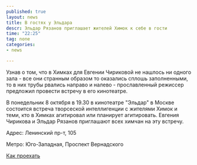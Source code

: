 ```yaml
---
published: true
layout: news
title: В гостях у Эльдара
descr: Эльдар Рязанов приглашает жителей Химок к себе в гости
time: "22:25"
tag: none
categories:
- news

---
```


Узнав о том, что в Химках для Евгении Чириковой не нашлось ни одного зала - все они странным образом то оказались сплошь заполненными, то в них трубы рвались направо и налево - прославленный режиссер предложил провести встречу в его кинотеатре.

В понедельник 8 октября в 19.30 в кинотеатре "Эльдар" в Москве состоится встреча творсеской интеллигенции с жителями Химок и теми, кто в Химках агитировал или планирует агитировать. Евгения Чирикова и Эльдар Рязанов приглашают всех химчан на эту встречу.

Адрес: Ленинский пр-т, 105

Метро: Юго-Западная, Проспект Вернадского

<a href="http://kinoklub-eldar.ru/kak-dobratsya" target="_blank" rel="nofollow">Как проехать</a>

